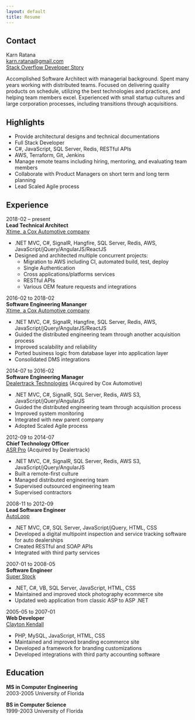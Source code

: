 ```yaml
---
layout: default
title: Resume
---
```


## Contact
Karn Ratana  
karn.ratana@gmail.com  
[Stack Overflow Developer Story](https://stackoverflow.com/story/karn.ratana)  


Accomplished Software Architect with managerial background.   Spent many years working with distributed teams.  Focused on delivering quality products on schedule, utilizing the best technologies and practices, and helping team members excel.  Experienced with small startup cultures and large corporation processes, including transitions through acquisitions.


## Highlights
- Provide architectural designs and technical documentations 
- Full Stack Developer
- C#, JavaScript, SQL Server, Redis, RESTful APIs
- AWS, Terraform, Git, Jenkins 
- Manage remote teams including hiring, mentoring, and evaluating team members
- Collaborate with Product Managers on short term and long term planning
- Lead Scaled Agile process


## Experience
2018-02 – present  
**Lead Technical Architect**  
[Xtime, a Cox Automotive company](https://xtime.com/xtime-spectrum/inspect)  
- .NET MVC, C#, SignalR, Hangfire, SQL Server, Redis, AWS, JavaScript/jQuery/AngularJS/ReactJS
- Designed and architected multiple concurrent projects:
   - Migration to AWS including CI, automated build, test, deploy
   - Single Authentication
   - Cross applications/platforms services
   - RESTful APIs
   - Various OEM feature requests and integrations
   
2016-02 to 2018-02  
**Software Engineering Mananger**  
[Xtime, a Cox Automotive company](https://xtime.com/xtime-spectrum/inspect)  
- .NET MVC, C#, SignalR, Hangfire, SQL Server, Redis, AWS, JavaScript/jQuery/AngularJS/ReactJS
- Guided the distributed engineering team through another acquisition process
- Improved scalability and reliability 
- Ported business logic from database layer into application layer
- Consolidated DMS integrations


2014-07 to 2016-02  
**Software Engineering Manager**  
[Dealertrack Technologies](https://www.dealertrack.com) (Acquired by Cox Automotive)  
- .NET MVC, C#, SignalR, SQL Server, Redis, AWS S3, JavaScript/jQuery/AngularJS
- Guided the distributed engineering team through acquisition process
- Improved system monitoring
- Integrated with new parent company
- Adopted Scaled Agile process

2012-09 to 2014-07  
**Chief Technology Officer**  
[ASR Pro](https://www.asrpro.com) (Acquired by Dealertrack)  
- .NET MVC, C#, SignalR, SQL Server, Redis, AWS S3, JavaScript/jQuery/AngularJS
- Built a remote-first culture
- Managed distributed engineering team
- Supervised outsourced engineering team 
- Supervised contractors

2008-11 to 2012-09  
**Lead Software Engineer**  
[AutoLoop](https://www.autoloop.com)  
- .NET MVC, C#, SQL Server, JavaScript/jQuery, HTML, CSS 
- Developed a digital multipoint inspection and service tracking software for auto dealerships
- Created RESTful and SOAP APIs
- Integrated with third party services

2007-01 to 2008-05  
**Software Engineer**  
[Super Stock](https://www.superstock.com)  
- .NET, C#, VB, SQL Server, JavaScript, HTML, CSS
- Maintained and improved stock photography ecommerce site
- Updated web application from classic ASP to ASP .NET

2005-05 to 2007-01  
**Web Developer**  
[Clayton Kendall](https://www.claytonkendall.com)  
- PHP, MySQL, JavaScript, HTML, CSS
- Maintained and improved branding ecommerce site 
- Developed a framework for branding customizations
- Developed integrations with third party accounting software


## Education
**MS in Computer Engineering**  
2003-2005 University of Florida 

**BS in Computer Science**  
1999-2003 University of Florida 

